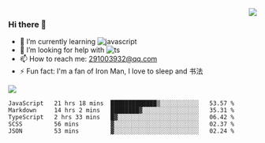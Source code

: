 <img align='right' src='https://github-readme-stats.vercel.app/api?username=niaogege&show_icons=true&theme=radical'/>

### Hi there 👋

- 🌱 I’m currently learning ![javascript](https://img.shields.io/badge/javacript-learn-orange)
- 🤔 I’m looking for help with ![ts](https://img.shields.io/badge/ts-learn-yellow)
- 📫 How to reach me: 291003932@qq.com
- ⚡ Fun fact:  I'm a fan of Iron Man, I love to sleep and 书法

![](https://github-readme-stats.vercel.app/api/top-langs/?username=niaogege&layout=compact)

<!--START_SECTION:waka-->
```text
JavaScript   21 hrs 18 mins  █████████████▒░░░░░░░░░░░   53.57 % 
Markdown     14 hrs 2 mins   ████████▓░░░░░░░░░░░░░░░░   35.31 % 
TypeScript   2 hrs 33 mins   █▓░░░░░░░░░░░░░░░░░░░░░░░   06.42 % 
SCSS         56 mins         ▓░░░░░░░░░░░░░░░░░░░░░░░░   02.37 % 
JSON         53 mins         ▓░░░░░░░░░░░░░░░░░░░░░░░░   02.24 % 
```
<!--END_SECTION:waka-->
